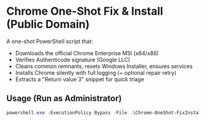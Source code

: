 # Chrome One-Shot Fix & Install (Public Domain)

A one-shot PowerShell script that:
- Downloads the official Chrome Enterprise MSI (x64/x86)
- Verifies Authenticode signature (Google LLC)
- Cleans common remnants, resets Windows Installer, ensures services
- Installs Chrome silently with full logging (+ optional repair retry)
- Extracts a "Return value 3" snippet for quick triage

## Usage (Run as Administrator)

```powershell
powershell.exe -ExecutionPolicy Bypass -File .\Chrome-OneShot-FixInstall.ps1
